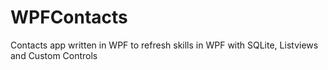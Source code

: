# WPFContacts
Contacts app written in WPF to refresh skills in WPF with SQLite, Listviews and Custom Controls

